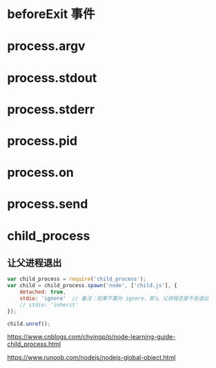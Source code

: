 # beforeExit 事件

# process.argv

# process.stdout

# process.stderr

# process.pid

# process.on

# process.send

# child_process
## 让父进程退出
``` js
var child_process = require('child_process');
var child = child_process.spawn('node', ['child.js'], {
    detached: true,
    stdio: 'ignore'  // 备注：如果不置为 ignore，那么 父进程还是不会退出
    // stdio: 'inherit'
});

child.unref();
```


https://www.cnblogs.com/chyingp/p/node-learning-guide-child_process.html

https://www.runoob.com/nodejs/nodejs-global-object.html